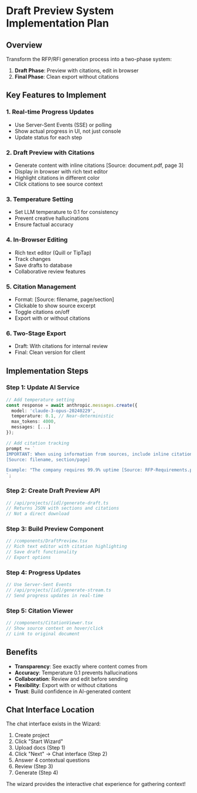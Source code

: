 # Draft Preview System Implementation Plan

## Overview
Transform the RFP/RFI generation process into a two-phase system:
1. **Draft Phase**: Preview with citations, edit in browser
2. **Final Phase**: Clean export without citations

## Key Features to Implement

### 1. Real-time Progress Updates
- Use Server-Sent Events (SSE) or polling
- Show actual progress in UI, not just console
- Update status for each step

### 2. Draft Preview with Citations
- Generate content with inline citations [Source: document.pdf, page 3]
- Display in browser with rich text editor
- Highlight citations in different color
- Click citations to see source context

### 3. Temperature Setting
- Set LLM temperature to 0.1 for consistency
- Prevent creative hallucinations
- Ensure factual accuracy

### 4. In-Browser Editing
- Rich text editor (Quill or TipTap)
- Track changes
- Save drafts to database
- Collaborative review features

### 5. Citation Management
- Format: [Source: filename, page/section]
- Clickable to show source excerpt
- Toggle citations on/off
- Export with or without citations

### 6. Two-Stage Export
- Draft: With citations for internal review
- Final: Clean version for client

## Implementation Steps

### Step 1: Update AI Service
```typescript
// Add temperature setting
const response = await anthropic.messages.create({
  model: 'claude-3-opus-20240229',
  temperature: 0.1, // Near-deterministic
  max_tokens: 4000,
  messages: [...]
});

// Add citation tracking
prompt += `
IMPORTANT: When using information from sources, include inline citations in this format:
[Source: filename, section/page]

Example: "The company requires 99.9% uptime [Source: RFP-Requirements.pdf, Section 3.2]"
`;
```

### Step 2: Create Draft Preview API
```typescript
// /api/projects/[id]/generate-draft.ts
// Returns JSON with sections and citations
// Not a direct download
```

### Step 3: Build Preview Component
```typescript
// /components/DraftPreview.tsx
// Rich text editor with citation highlighting
// Save draft functionality
// Export options
```

### Step 4: Progress Updates
```typescript
// Use Server-Sent Events
// /api/projects/[id]/generate-stream.ts
// Send progress updates in real-time
```

### Step 5: Citation Viewer
```typescript
// /components/CitationViewer.tsx
// Show source context on hover/click
// Link to original document
```

## Benefits
- **Transparency**: See exactly where content comes from
- **Accuracy**: Temperature 0.1 prevents hallucinations
- **Collaboration**: Review and edit before sending
- **Flexibility**: Export with or without citations
- **Trust**: Build confidence in AI-generated content

## Chat Interface Location
The chat interface exists in the Wizard:
1. Create project
2. Click "Start Wizard" 
3. Upload docs (Step 1)
4. Click "Next" → Chat interface (Step 2)
5. Answer 4 contextual questions
6. Review (Step 3)
7. Generate (Step 4)

The wizard provides the interactive chat experience for gathering context!